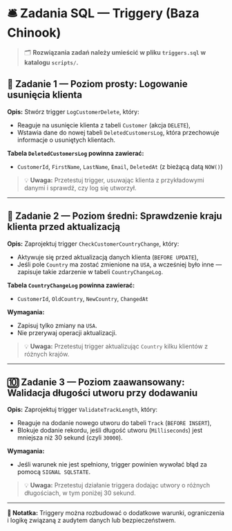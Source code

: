 # 🛎️ Zadania SQL — Triggery (Baza Chinook)

> 🗂️ **Rozwiązania zadań należy umieścić w pliku `triggers.sql` w katalogu `scripts/`.**

## 🔹 Zadanie 1 — Poziom prosty: Logowanie usunięcia klienta

**Opis:**
Stwórz trigger `LogCustomerDelete`, który:
- Reaguje na usunięcie klienta z tabeli `Customer` (akcja `DELETE`),
- Wstawia dane do nowej tabeli `DeletedCustomersLog`, która przechowuje informacje o usuniętych klientach.

**Tabela `DeletedCustomersLog` powinna zawierać:**
- `CustomerId`, `FirstName`, `LastName`, `Email`, `DeletedAt` (z bieżącą datą `NOW()`)

> 💡 **Uwaga:** Przetestuj trigger, usuwając klienta z przykładowymi danymi i sprawdź, czy log się utworzył.

---

## 🔶 Zadanie 2 — Poziom średni: Sprawdzenie kraju klienta przed aktualizacją

**Opis:**
Zaprojektuj trigger `CheckCustomerCountryChange`, który:
- Aktywuje się przed aktualizacją danych klienta (`BEFORE UPDATE`),
- Jeśli pole `Country` ma zostać zmienione na `USA`, a wcześniej było inne — zapisuje takie zdarzenie w tabeli `CountryChangeLog`.

**Tabela `CountryChangeLog` powinna zawierać:**
- `CustomerId`, `OldCountry`, `NewCountry`, `ChangedAt`

**Wymagania:**
- Zapisuj tylko zmiany na `USA`.
- Nie przerywaj operacji aktualizacji.

> 💡 **Uwaga:** Przetestuj trigger aktualizując `Country` kilku klientów z różnych krajów.

---

## 🔟 Zadanie 3 — Poziom zaawansowany: Walidacja długości utworu przy dodawaniu

**Opis:**
Zaprojektuj trigger `ValidateTrackLength`, który:
- Reaguje na dodanie nowego utworu do tabeli `Track` (`BEFORE INSERT`),
- Blokuje dodanie rekordu, jeśli długość utworu (`Milliseconds`) jest mniejsza niż 30 sekund (czyli `30000`).

**Wymagania:**
- Jeśli warunek nie jest spełniony, trigger powinien wywołać błąd za pomocą `SIGNAL SQLSTATE`.

> 💡 **Uwaga:** Przetestuj działanie triggera dodając utwory o różnych długościach, w tym poniżej 30 sekund.

---

**📆 Notatka:**
Triggery można rozbudować o dodatkowe warunki, ograniczenia i logikę związaną z audytem danych lub bezpieczeństwem.

